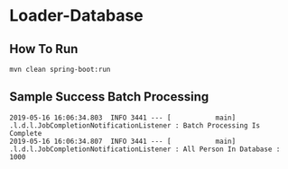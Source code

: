 # Loader-Database

## How To Run

```shell
mvn clean spring-boot:run
```

## Sample Success Batch Processing

```shell
2019-05-16 16:06:34.803  INFO 3441 --- [           main] .l.d.l.JobCompletionNotificationListener : Batch Processing Is Complete
2019-05-16 16:06:34.807  INFO 3441 --- [           main] .l.d.l.JobCompletionNotificationListener : All Person In Database : 1000
```